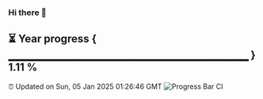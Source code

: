 ### Hi there 👋
⏳ Year progress { ▁▁▁▁▁▁▁▁▁▁▁▁▁▁▁▁▁▁▁▁▁▁▁▁▁▁▁▁▁▁ } 1.11 %
---
⏰ Updated on Sun, 05 Jan 2025 01:26:46 GMT
![Progress Bar CI](https://github.com/liununu/liununu/workflows/Progress%20Bar%20CI/badge.svg)
